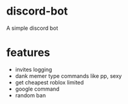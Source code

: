 # discord-bot
A simple discord bot

# features
- invites logging
- dank memer type commands like pp, sexy
- get cheapest roblox limited
- google command
- random ban
